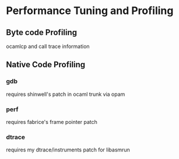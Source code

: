 # Performance Tuning and Profiling

## Byte code Profiling

ocamlcp and call trace information

## Native Code Profiling

### gdb

requires shinwell's patch in ocaml trunk via opam

### perf

requires fabrice's frame pointer patch

### dtrace

requires my dtrace/instruments patch for libasmrun
